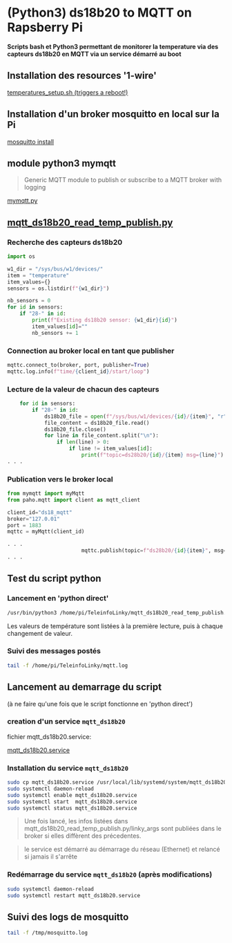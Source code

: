
# (Python3) ds18b20 to MQTT on Rapsberry Pi

**Scripts bash et Python3 permettant de monitorer la temperature via des capteurs ds18b20 en MQTT via un service démarré au boot**

## Installation des resources '1-wire'

[temperatures_setup.sh (triggers a reboot!)](temperatures_setup.sh)

## Installation d'un broker mosquitto en local sur la Pi

[mosquitto install](README_mosquitto.md)

## module python3 mymqtt

> Generic MQTT module to publish or subscribe to a MQTT broker with logging

[mymqtt.py](mymqtt.py)

## [mqtt_ds18b20_read_temp_publish.py](mqtt_ds18b20_read_temp_publish.py)

### Recherche des capteurs ds18b20

```python
import os

w1_dir = "/sys/bus/w1/devices/"
item = "temperature"
item_values={}
sensors = os.listdir(f"{w1_dir}")

nb_sensors = 0
for id in sensors:
    if "28-" in id:
        print(f"Existing ds18b20 sensor: {w1_dir}{id}")
        item_values[id]=""
        nb_sensors += 1

```

### Connection au broker local en tant que publisher

```python
mqttc.connect_to(broker, port, publisher=True)
mqttc.log.info(f"time/{client_id}/start/loop")
```

### Lecture de la valeur de chacun des capteurs

```python
    for id in sensors:
        if "28-" in id:
            ds18b20_file = open(f"/sys/bus/w1/devices/{id}/{item}", "r")
            file_content = ds18b20_file.read()
            ds18b20_file.close()
            for line in file_content.split("\n"):
                if len(line) > 0:
                    if line != item_values[id]:
                        print(f"topic=ds28b20/{id}/{item} msg={line}")
. . .
```

### Publication vers le broker local

```python
from mymqtt import myMqtt
from paho.mqtt import client as mqtt_client

client_id="ds18_mqtt"
broker="127.0.01"
port = 1883
mqttc = myMqtt(client_id)

. . . 
                        mqttc.publish(topic=f"ds28b20/{id}{item}", msg=line, retain=True)
. . .
```

## Test du script python

### Lancement en 'python direct'

```bash
/usr/bin/python3 /home/pi/TeleinfoLinky/mqtt_ds18b20_read_temp_publish.py
```

Les valeurs de température sont listées à la première lecture, puis à chaque changement de valeur.

### Suivi des messages postés

```bash
tail -f /home/pi/TeleinfoLinky/mqtt.log
```

## Lancement au demarrage du script

(à ne faire qu'une fois que le script fonctionne en 'python direct')

### creation d'un service `mqtt_ds18b20`

fichier mqtt_ds18b20.service:

[mqtt_ds18b20.service](mqtt_ds18b20.service)

### Installation du service `mqtt_ds18b20`

```bash
sudo cp mqtt_ds18b20.service /usr/local/lib/systemd/system/mqtt_ds18b20.service
sudo systemctl daemon-reload
sudo systemctl enable mqtt_ds18b20.service
sudo systemctl start  mqtt_ds18b20.service
sudo systemctl status mqtt_ds18b20.service
```

> Une fois lancé, les infos listées dans mqtt_ds18b20_read_temp_publish.py/linky_args sont publiées dans le broker
si elles diffèrent des précedentes.

> le service est démarré au démarrage du réseau (Ethernet) et relancé si jamais il s'arrête

### Redémarrage du service `mqtt_ds18b20` (après modifications)

```bash
sudo systemctl daemon-reload
sudo systemctl restart mqtt_ds18b20.service
```

## Suivi des logs de mosquitto

```bash
tail -f /tmp/mosquitto.log
```
